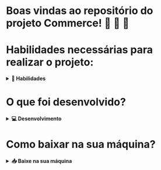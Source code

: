 # Boas vindas ao repositório do projeto Commerce! 🍔 🥒 🍅

# Habilidades necessárias para realizar o projeto:

<details>
  <summary><strong>🤹 Habilidades</strong></summary><br />
  
  - Alterar documentos utilizando métodos de update com operadores simples;

- Alterar documentos utilizando operadores complexos e modificadores;

- Construir queries e expressões complexas utilizando índices textuais e expressões regulares;

- Criar queries utilizando MongoDB.
</details>

# O que foi desenvolvido?

<details>
  <summary><strong>💻 Desenvolvimento </strong></summary><br />

  A ideia do Commerce é atualizar e inserir novos dados no cardápio do Mc'Donalds: ingredientes, valores nutricionais e dados fictícios de vendas.
  
  Com este projeto podemos:

  - Listar os produtos e as quantidades;
  - Retornar e atualizar apenas campos específicos;
  - Remover campos;
  - Incluir novos atributos;
  - Ordenar os itens;

</details>

# Como baixar na sua máquina? 

<details>
  <summary><strong>📥 Baixe na sua máquina</strong></summary><br />

  1. Clone o repositório:

  - Use o comando:
    - ` git clone git@github.com:marianafernanda/Projeto_Back-end_Commerce.git`.
  - Entre na pasta do repositório que você acabou de clonar:
    - `cd Projeto_Back-end_Commerce`

  2. Instale as dependências:

  - Use o comando:
    - `npm install`.

  </details>
